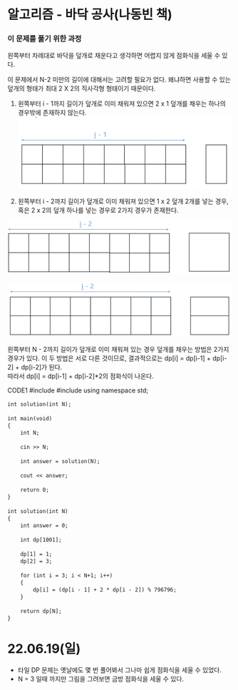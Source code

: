 #  알고리즘 - 바닥 공사(나동빈 책)

### 이 문제를 풀기 위한 과정

왼쪽부터 차례대로 바닥을 덮개로 채운다고 생각하면 어렵지 않게 점화식을 세울 수 있다.

이 문제에서 N-2 미만의 길이에 대해서는 고려할 필요가 없다. 왜냐하면 사용할 수 있는 덮개의 형태가 최대 2 X 2의 직사각형 형태이기 때문이다.

1. 왼쪽부터 i - 1까지 길이가 덮개로 이미 채워져 있으면 2 x 1 덮개를 채우는 하나의 경우밖에 존재하지 않는다.  
![](https://github.com/gkgkfndudals/TIL/blob/master/Algorithm/img/img_20220622_FloorConstruction1.PNG)

2. 왼쪽부터 i - 2까지 길이가 덮개로 이미 채워져 있으면 1 x 2 덮개 2개를 넣는 경우, 혹은 2 x 2의 덮개 하나를 넣는 경우로 2가지 경우가 존재한다.  

![](https://github.com/gkgkfndudals/TIL/blob/master/Algorithm/img/img_20220622_FloorConstruction2.PNG) 

![](https://github.com/gkgkfndudals/TIL/blob/master/Algorithm/img/img_20220622_FloorConstruction3.PNG) 

왼쪽부터 N - 2까지 길이가 덮개로 이미 채워져 있는 경우 덮개를 채우는 방법은 2가지 경우가 있다. 이 두 방법은 서로 다른 것이므로, 결과적으로는 dp[i] = dp[i-1] + dp[i-2] + dp[i-2]가 된다.  
따라서 dp[i] = dp[i-1] + dp[i-2]*2의 점화식이 나온다.  

CODE1
    #include <iostream>
    #include <vector>
    using namespace std;

    int solution(int N);

    int main(void)
    {
        int N;

        cin >> N;

        int answer = solution(N);

        cout << answer;

        return 0;
    }

    int solution(int N)
    {
        int answer = 0;

        int dp[1001];

        dp[1] = 1;
        dp[2] = 3;

        for (int i = 3; i < N+1; i++)
        {
            dp[i] = (dp[i - 1] + 2 * dp[i - 2]) % 796796;
        }

        return dp[N];
    }

# 22.06.19(일)
* 타일 DP 문제는 옛날에도 몇 번 풀어봐서 그나마 쉽게 점화식을 세울 수 있었다.
* N = 3 일때 까지만 그림을 그려보면 금방 점화식을 세울 수 있다.